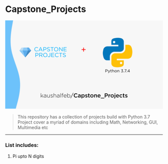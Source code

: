 # Capstone_Projects
![Capstone Projects + Python 3.7.4](Cover.png)
> This repository has a collection of projects build with Python 3.7
> Project cover a myriad of domains including Math, Networking, GUI, Multimedia etc
---
### List includes:
1. Pi upto N digits